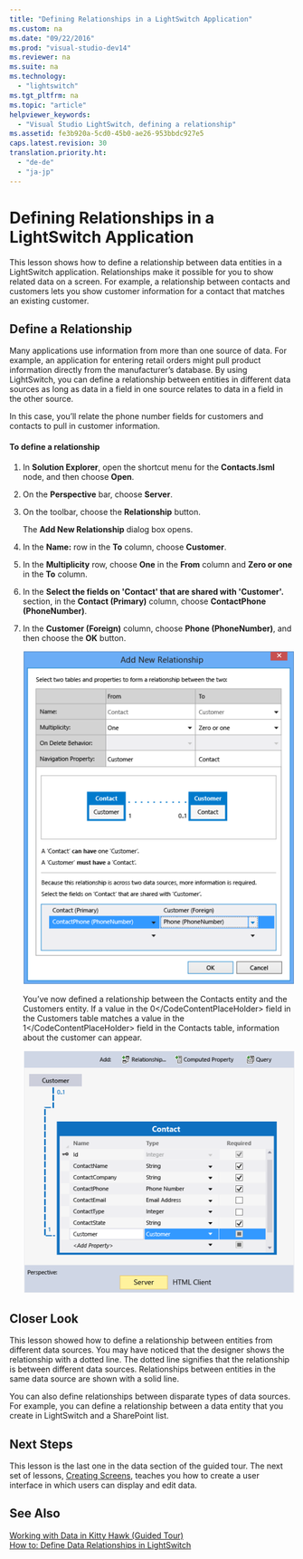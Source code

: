 ```yaml
---
title: "Defining Relationships in a LightSwitch Application"
ms.custom: na
ms.date: "09/22/2016"
ms.prod: "visual-studio-dev14"
ms.reviewer: na
ms.suite: na
ms.technology: 
  - "lightswitch"
ms.tgt_pltfrm: na
ms.topic: "article"
helpviewer_keywords: 
  - "Visual Studio LightSwitch, defining a relationship"
ms.assetid: fe3b920a-5cd0-45b0-ae26-953bbdc927e5
caps.latest.revision: 30
translation.priority.ht: 
  - "de-de"
  - "ja-jp"
---
```

# Defining Relationships in a LightSwitch Application
This lesson shows how to define a relationship between data entities in a LightSwitch application. Relationships make it possible for you to show related data on a screen. For example, a relationship between contacts and customers lets you show customer information for a contact that matches an existing customer.  
  
## Define a Relationship  
 Many applications use information from more than one source of data. For example, an application for entering retail orders might pull product information directly from the manufacturer’s database. By using LightSwitch, you can define a relationship between entities in different data sources as long as data in a field in one source relates to data in a field in the other source.  
  
 In this case, you’ll relate the phone number fields for customers and contacts to pull in customer information.  
  
#### To define a relationship  
  
1.  In **Solution Explorer**, open the shortcut menu for the **Contacts.lsml** node, and then choose **Open**.  
  
2.  On the **Perspective** bar, choose **Server**.  
  
3.  On the toolbar, choose the **Relationship** button.  
  
     The **Add New Relationship** dialog box opens.  
  
4.  In the **Name:** row in the **To** column, choose **Customer**.  
  
5.  In the **Multiplicity** row, choose **One** in the **From** column and **Zero or one** in the **To** column.  
  
6.  In the **Select the fields on 'Contact' that are shared with 'Customer'.** section, in the **Contact (Primary)** column, choose **ContactPhone (PhoneNumber)**.  
  
7.  In the **Customer (Foreign)** column, choose **Phone (PhoneNumber)**, and then choose the **OK** button.  
  
     ![Define the relationship](../vs140/media/ls_tour03.png "LS_Tour03")  
  
     You’ve now defined a relationship between the Contacts entity and the Customers entity. If a value in the <CodeContentPlaceHolder>0\</CodeContentPlaceHolder> field in the Customers table matches a value in the <CodeContentPlaceHolder>1\</CodeContentPlaceHolder> field in the Contacts table, information about the customer can appear.  
  
     ![The completed relationship](../vs140/media/ls_tour04.png "LS_Tour04")  
  
## Closer Look  
 This lesson showed how to define a relationship between entities from different data sources. You may have noticed that the designer shows the relationship with a dotted line. The dotted line signifies that the relationship is between different data sources. Relationships between entities in the same data source are shown with a solid line.  
  
 You can also define relationships between disparate types of data sources. For example, you can define a relationship between a data entity that you create in LightSwitch and a SharePoint list.  
  
## Next Steps  
 This lesson is the last one in the data section of the guided tour. The next set of lessons, [Creating Screens](../vs140/creating-screens-in-lightswitch.md), teaches you how to create a user interface in which users can display and edit data.  
  
## See Also  
 [Working with Data in Kitty Hawk (Guided Tour)](../vs140/working-with-data-in-lightswitch.md)   
 [How to: Define Data Relationships in LightSwitch](../vs140/how-to--define-data-relationships-in-lightswitch.md)